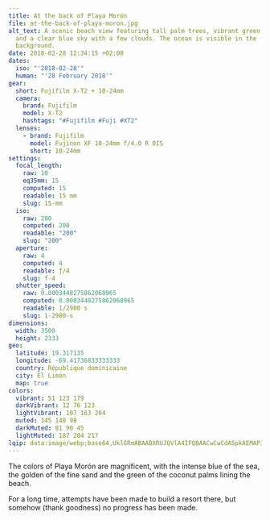 ```yaml
---
title: At the back of Playa Morón
file: at-the-back-of-playa-moron.jpg
alt_text: A scenic beach view featuring tall palm trees, vibrant green grass,
  and a clear blue sky with a few clouds. The ocean is visible in the
  background.
date: 2018-02-28 12:34:15 +02:00
dates:
  iso: "'2018-02-28'"
  human: "'28 February 2018'"
gear:
  short: Fujifilm X-T2 + 10-24mm
  camera:
    brand: Fujifilm
    model: X-T2
    hashtags: "#Fujifilm #Fuji #XT2"
  lenses:
    - brand: Fujifilm
      model: Fujinon XF 10-24mm f/4.0 R OIS
      short: 10-24mm
settings:
  focal_length:
    raw: 10
    eq35mm: 15
    computed: 15
    readable: 15 mm
    slug: 15-mm
  iso:
    raw: 200
    computed: 200
    readable: "200"
    slug: "200"
  aperture:
    raw: 4
    computed: 4
    readable: ƒ/4
    slug: f-4
  shutter_speed:
    raw: 0.0003448275862068965
    computed: 0.0003448275862068965
    readable: 1/2900 s
    slug: 1-2900-s
dimensions:
  width: 3500
  height: 2333
geo:
  latitude: 19.317135
  longitude: -69.41736833333333
  country: République dominicaine
  city: El Limón
  map: true
colors:
  vibrant: 51 123 179
  darkVibrant: 12 76 123
  lightVibrant: 107 163 204
  muted: 145 148 98
  darkMuted: 81 90 45
  lightMuted: 187 204 217
lqip: data:image/webp;base64,UklGRmABAABXRUJQVlA4IFQBAACwCwCdASpkAEMAP3GqzVu0rSmxKhorUpAuCWQAyfjgpmo1Lr6JAqpdxOOXsDMvnojmOvP2QADj/e19tgC88nbXmiH/MZ9faWaTNKUT9tH8j90qZsIKlt5fYmuScGiV6K0QoXQ+EEAA/t5Mu2Va2aX78X8KO97zjSBDBlptzoRPHChVoTt6ARQaTwc3C0dSr/iXgbDu4NC2x+OfzkHPcC9hYloGTjQDXwkwvigLZp9zpmxfv2mTLD5ChHy9JJLaGev7JFdYYG3FMKEZSjWYvNDJ9vcZaGhn71kFyA13lQzWQ/qBTiEfZM9pQTHCqhrINXL7hTa4IVywba+6EhHVCPX4vL7R0L3JlXdTfASdtVmYAeXqHwWr50u+Njusn+fxbZSJ+wDW4osyS5AbntJtnhI0KU5GuFGZoQcItTy4OhM3Clm7fnfMe4sqWEo6zC6Rh0j9neAA
---
```


The colors of Playa Morón are magnificent, with the intense blue of the sea, the golden of the fine sand and the green of the coconut palms lining the beach.

For a long time, attempts have been made to build a resort there, but somehow (thank goodness) no progress has been made.
